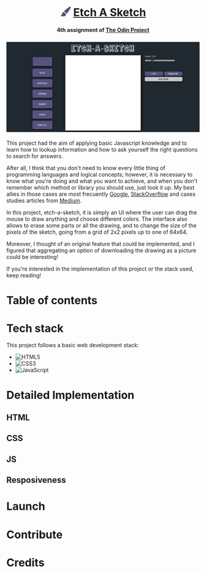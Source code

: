 <div align="center">
    <h1>
        <img src="./img/paintbrush-solid.svg" alt="Etch-a-sketch icon" height = "25px">
        <a href="https://spectacular-torte-2fa425.netlify.app/">Etch A Sketch</a>
    </h1>
    <h4><b>4th assignment of <a href="https://www.theodinproject.com" target="_blank">The Odin Project</a></b></h4>
</div>

### ![Website Screenshot](./img/preview.png)

This project had the aim of applying basic Javascript knowledge and to learn how to lookup information and how to ask yourself the right questions to search for answers.

After all, I think that you don't need to know every little thing of programming languages and logical concepts; however, it is necessary to know what you're doing and what you want to achieve, and when you don't remember which method or library you should use, just look it up. My best allies in those cases are most frecuently [Google](https://www.google.com), [StackOverflow](https://stackoverflow.com/) and cases studies articles from [Medium](https://medium.com/).

In this project, etch-a-sketch, it is simply an UI where the user can drag the mouse to draw anything and choose different colors. The interface also allows to erase some parts or all the drawing, and to change the size of the pixels of the sketch, going from a grid of 2x2 pixels up to one of 64x64.

Moreover, I thought of an original feature that could be implemented, and I figured that aggregating an option of downloading the drawing as a picture could be interesting!

If you're interested in the implementation of this project or the stack used, keep reading!

# Table of contents

# Tech stack
This project follows a basic web development stack:

- ![HTML5](https://img.shields.io/badge/html5-%23E34F26.svg?style=for-the-badge&logo=html5&logoColor=white)
- ![CSS3](https://img.shields.io/badge/css3-%231572B6.svg?style=for-the-badge&logo=css3&logoColor=white)
- ![JavaScript](https://img.shields.io/badge/javascript-%23323330.svg?style=for-the-badge&logo=javascript&logoColor=%23F7DF1E)

# Detailed Implementation
## HTML

## CSS

## JS

## Resposiveness

# Launch

# Contribute

# Credits

